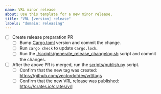 ```yaml
---
name: VRL minor release
about: Use this template for a new minor release.
title: "VRL [version] release"
labels: "domain: releasing"
---
```


- [ ] Create release preparation PR
  - [ ] Bump [Cargo.toml](https://github.com/vectordotdev/vrl/blob/main/Cargo.toml#L3) version and commit the change.
  - [ ] Run `cargo check` to update `Cargo.lock`.
  - [ ] Run the [./scripts/generate_release_changelog.sh](https://github.com/vectordotdev/vrl/blob/main/scripts/generate_release_changelog.sh) script
    and commit the changes.
- [ ] After the above PR is merged, run the [scripts/publish.py](https://github.com/vectordotdev/vrl/blob/main/scripts/publish.py) script.
  - [ ] Confirm that the new tag was created: https://github.com/vectordotdev/vrl/tags
  - [ ] Confirm that the new VRL release was published: https://crates.io/crates/vrl
